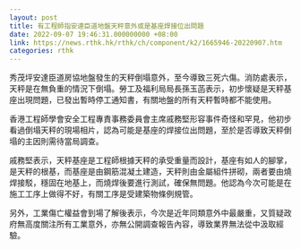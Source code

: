 ```yaml
---
layout: post
title: 有工程師指安達臣道地盤天秤意外或是基座焊接位出問題
date: 2022-09-07 19:46:31.000000000 +08:00
link: https://news.rthk.hk/rthk/ch/component/k2/1665946-20220907.htm
categories: rthk
---
```


秀茂坪安達臣道房協地盤發生的天秤倒塌意外，至今導致三死六傷。消防處表示，天秤是在無負重的情況下倒塌。勞工及福利局局長孫玉菡表示，初步懷疑是天秤基座出現問題，已發出暫時停工通知書，有關地盤的所有天秤暫時都不能使用。

香港工程師學會安全工程專責事務委員會主席戚務堅形容事件奇怪和罕見，他初步看過倒塌天秤的現場相片，認為可能是基座的焊接位出問題，至於是否導致天秤倒塌的主因則需待當局調查。

戚務堅表示，天秤基座是工程師根據天秤的承受重量而設計，基座有如人的腳掌，是天秤的根基，而基座是由鋼筋混凝土建造，天秤則由金屬組件拼砌，兩者要由燒焊接駁，穩固在地基上，而燒焊後要進行測試，確保無問題。他認為今次可能是在施工工序上做得不好，有關工序是受建築物條例規管。

另外，工業傷亡權益會到場了解後表示，今次是近年同類意外中最嚴重，又質疑政府無高度關注所有工業意外，亦無公開調查報告內容，導致業界無法從中汲取經驗。
